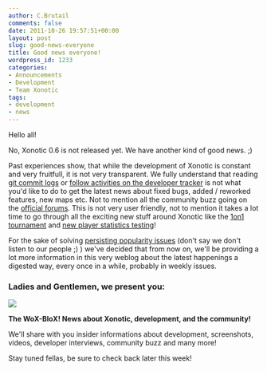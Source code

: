 ```yaml
---
author: C.Brutail
comments: false
date: 2011-10-26 19:57:51+00:00
layout: post
slug: good-news-everyone
title: Good news everyone!
wordpress_id: 1233
categories:
- Announcements
- Development
- Team Xonotic
tags:
- development
- news
---
```


Hello all!


No, Xonotic 0.6 is not released yet. We have another kind of good news. ;)




Past experiences show, that while the development of Xonotic is constant and very fruitfull, it is not very transparent. We fully understand that reading [git commit logs](http://git.xonotic.org/) or [follow activities on the developer tracker](http://dev.xonotic.org/projects/xonotic/activity) is not what you'd like to do to get the latest news about fixed bugs, added / reworked features, new maps etc. Not to mention all the community buzz going on the [official forums](http://forums.xonotic.org/index.php). This is not very user friendly, not to mention it takes a lot time to go through all the exciting new stuff around Xonotic like the [1on1 tournament](http://forums.xonotic.org/showthread.php?tid=2177) and [new player statistics testing](http://srv02.xonotic.org:6543/)!




For the sake of solving [persisting popularity issues](http://forums.xonotic.org/showthread.php?tid=2243) (don't say we don't listen to our people ;) ) we've decided that from now on, we'll be providing a lot more information in this very weblog about the latest happenings a digested way, every once in a while, probably in weekly issues.





### Ladies and Gentlemen, we present you:


[![](http://www.xonotic.org/m/uploads/2011/10/xonotic-500x400.jpg)](http://www.xonotic.org/m/uploads/2011/10/xonotic.jpg)


**The WoX-BloX! News about Xonotic, development, and the community!**




We'll share with you insider informations about development, screenshots, videos, developer interviews, community buzz and many more!


Stay tuned fellas, be sure to check back later this week!
